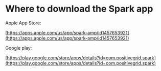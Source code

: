 # Where to download the Spark app
Apple App Store:

[https://apps.apple.com/us/app/spark-amp/id1457653921](https://apps.apple.com/us/app/spark-amp/id1457653921)

Google play:

[https://play.google.com/store/apps/details?id=com.positivegrid.spark](https://play.google.com/store/apps/details?id=com.positivegrid.spark)